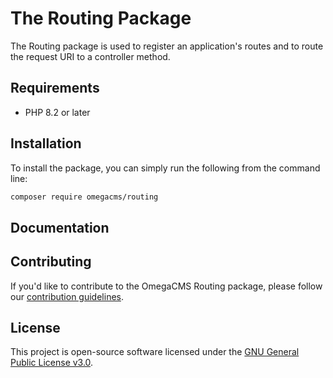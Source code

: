 # The Routing Package

The Routing package is used to register an application's routes
and to route the request URI to a controller method.

## Requirements

* PHP 8.2 or later

## Installation

To install the package, you can simply run the following from the
command line:

```sh
composer require omegacms/routing
```

## Documentation

## Contributing

If you'd like to contribute to the OmegaCMS Routing package, please follow our [contribution guidelines](CONTRIBUTING.md).

## License

This project is open-source software licensed under the [GNU General Public License v3.0](./LICENSE).
